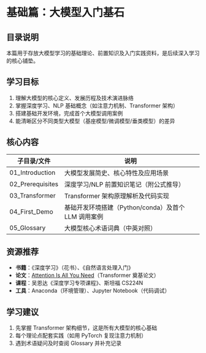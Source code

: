 # 基础篇：大模型入门基石

## 目录说明

本篇用于存放大模型学习的基础理论、前置知识及入门实践资料，是后续深入学习的核心铺垫。

## 学习目标

1. 理解大模型的核心定义、发展历程及技术演进脉络
2. 掌握深度学习、NLP 基础概念（如注意力机制、Transformer 架构）
3. 搭建基础开发环境，完成首个大模型调用案例
4. 能清晰区分不同类型大模型（基座模型/微调模型/垂类模型）的差异

## 核心内容

| 子目录/文件      | 说明                                                |
| ---------------- | --------------------------------------------------- |
| 01_Introduction  | 大模型发展简史、核心特性及应用场景                  |
| 02_Prerequisites | 深度学习/NLP 前置知识笔记（附公式推导）             |
| 03_Transformer   | Transformer 架构原理解析及代码实现                  |
| 04_First_Demo    | 基础开发环境搭建（Python/conda）及首个 LLM 调用案例 |
| 05_Glossary      | 大模型核心术语词典（中英对照）                      |

## 资源推荐

- **书籍**：《深度学习》（花书）、《自然语言处理入门》
- **论文**：[Attention Is All You Need](https://arxiv.org/abs/1706.03762)（Transformer 奠基论文）
- **课程**：吴恩达《深度学习专项课程》、斯坦福 CS224N
- **工具**：Anaconda（环境管理）、Jupyter Notebook（代码调试）

## 学习建议

1. 先掌握 Transformer 架构细节，这是所有大模型的核心基础
2. 每个理论点配套实践（如用 PyTorch 复现注意力机制）
3. 遇到术语疑问及时查阅 Glossary 并补充记录
